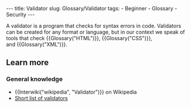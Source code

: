 --- title: Validator slug: Glossary/Validator tags: - Beginner - Glossary - Security ---

A validator is a program that checks for syntax errors in code. Validators can be created for any format or language, but in our context we speak of tools that check {{Glossary("HTML")}}, {{Glossary("CSS")}}, and {{Glossary("XML")}}.

## Learn more

### General knowledge

- {{Interwiki("wikipedia", "Validator")}} on Wikipedia
- [Short list of validators](/en-US/docs/Tools/Validators)
